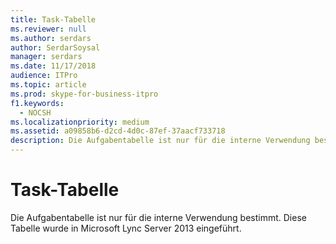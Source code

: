 ```yaml
---
title: Task-Tabelle
ms.reviewer: null
ms.author: serdars
author: SerdarSoysal
manager: serdars
ms.date: 11/17/2018
audience: ITPro
ms.topic: article
ms.prod: skype-for-business-itpro
f1.keywords:
  - NOCSH
ms.localizationpriority: medium
ms.assetid: a09858b6-d2cd-4d0c-87ef-37aacf733718
description: Die Aufgabentabelle ist nur für die interne Verwendung bestimmt. Diese Tabelle wurde in Microsoft Lync Server 2013 eingeführt.
---
```


# <a name="task-table"></a>Task-Tabelle
 
Die Aufgabentabelle ist nur für die interne Verwendung bestimmt. Diese Tabelle wurde in Microsoft Lync Server 2013 eingeführt.
  

